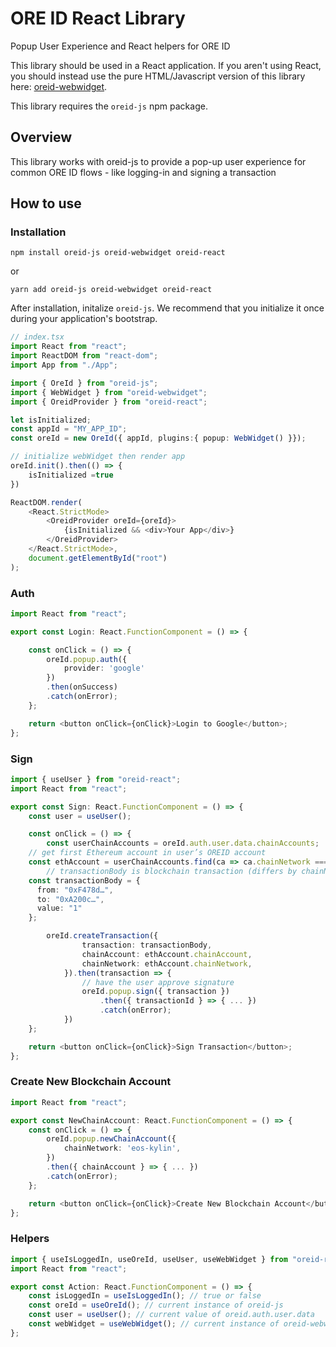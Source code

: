 # ORE ID React Library
Popup User Experience and React helpers for ORE ID

This library should be used in a React application. If you aren't using React, you should instead use the pure HTML/Javascript version of this library here: [oreid-webwidget](https://github.com/API-market/oreid-webwidget).

This library requires the  `oreid-js` npm package.

## Overview

This library works with oreid-js to provide a pop-up user experience for common ORE ID flows - like logging-in and signing a transaction


## How to use

### Installation

```
npm install oreid-js oreid-webwidget oreid-react
```

or

```
yarn add oreid-js oreid-webwidget oreid-react
```

After installation, initalize `oreid-js`. We recommend that you initialize it once during your application's bootstrap.

```ts
// index.tsx
import React from "react";
import ReactDOM from "react-dom";
import App from "./App";

import { OreId } from "oreid-js";
import { WebWidget } from "oreid-webwidget";
import { OreidProvider } from "oreid-react";

let isInitialized;
const appId = "MY_APP_ID";
const oreId = new OreId({ appId, plugins:{ popup: WebWidget() }});

// initialize webWidget then render app
oreId.init().then(() => {
	isInitialized =true
})

ReactDOM.render(
	<React.StrictMode>
		<OreidProvider oreId={oreId}>
			{isInitialized && <div>Your App</div>}
		</OreidProvider>
	</React.StrictMode>,
	document.getElementById("root")
);

```

### Auth

```ts
import React from "react";

export const Login: React.FunctionComponent = () => {

	const onClick = () => {
		oreId.popup.auth({
			provider: 'google'
		})
		.then(onSuccess)
		.catch(onError);
	};

	return <button onClick={onClick}>Login to Google</button>;
};
```

### Sign

```ts
import { useUser } from "oreid-react";
import React from "react";

export const Sign: React.FunctionComponent = () => {
	const user = useUser();

	const onClick = () => {
		const userChainAccounts = oreId.auth.user.data.chainAccounts;
    // get first Ethereum account in user’s OREID account
    const ethAccount = userChainAccounts.find(ca => ca.chainNetwork === 'eth_main')
		// transactionBody is blockchain transaction (differs by chainNetwork)
    const transactionBody = {
      from: "0xF478d…",
      to: "0xA200c…",
      value: "1"
    };

		oreId.createTransaction({
				transaction: transactionBody,
				chainAccount: ethAccount.chainAccount,
				chainNetwork: ethAccount.chainNetwork,
			}).then(transaction => {
				// have the user approve signature
				oreId.popup.sign({ transaction })
					.then({ transactionId } => { ... })
					.catch(onError);
			})
	};

	return <button onClick={onClick}>Sign Transaction</button>;
};
```

### Create New Blockchain Account

```ts
import React from "react";

export const NewChainAccount: React.FunctionComponent = () => {
	const onClick = () => {
		oreId.popup.newChainAccount({
			chainNetwork: 'eos-kylin',
		})
		.then({ chainAccount } => { ... })
		.catch(onError);
	};

	return <button onClick={onClick}>Create New Blockchain Account</button>;
};
```

### Helpers

```ts
import { useIsLoggedIn, useOreId, useUser, useWebWidget } from "oreid-react";
import React from "react";

export const Action: React.FunctionComponent = () => {
	const isLoggedIn = useIsLoggedIn(); // true or false
	const oreId = useOreId(); // current instance of oreid-js
	const user = useUser(); // current value of oreid.auth.user.data
	const webWidget = useWebWidget(); // current instance of oreid-webwidget
};
```
